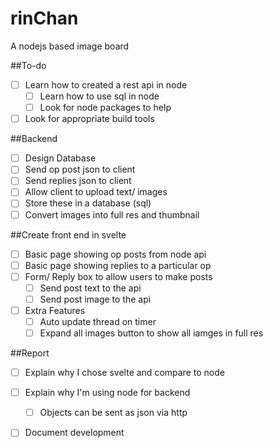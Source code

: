 # rinChan
A nodejs based image board


##To-do

- [ ] Learn how to created a rest api in node
  - [ ] Learn how to use sql in node
  - [ ] Look for node packages to help
- [ ] Look for appropriate build tools

##Backend
- [ ] Design Database
- [ ] Send op post json to client
- [ ] Send replies json to client 
- [ ] Allow client to upload text/ images
 - [ ] Store these in a database (sql)
 - [ ] Convert images into full res and thumbnail
 
##Create front end in svelte
- [ ] Basic page showing op posts from node api
- [ ] Basic page showing replies to a particular op
- [ ] Form/ Reply box to allow users to make posts
    - [ ] Send post text to the api
    - [ ] Send post image to the api
- [ ] Extra Features
  - [ ] Auto update thread on timer
  - [ ] Expand all images button to show all iamges in full res
  
 ##Report
 - [ ] Explain why I chose svelte and compare to node
 - [ ] Explain why I'm using node for backend
   - [ ] Objects can be sent as json via http
 - [ ] Document development
 
